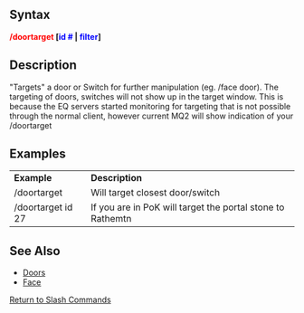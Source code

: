 ## Syntax

**<span style="color:red">/doortarget</span> \[<span style="color:blue">id #</span> \|
<span style="color:blue">filter</span>\]**

## Description

"Targets" a door or Switch for further manipulation (eg. /face door). The targeting of doors, switches will not show up
in the target window. This is because the EQ servers started monitoring for targeting that is not possible through the
normal client, however current MQ2 will show indication of your /doortarget

## Examples

|                   |                                                            |
|-------------------|------------------------------------------------------------|
| **Example**       | **Description**                                            |
| /doortarget       | Will target closest door/switch                            |
| /doortarget id 27 | If you are in PoK will target the portal stone to Rathemtn |

## See Also

-   [Doors](doors.md)
-   [Face](face.md)

[Return to Slash Commands](slash-commands.md)


